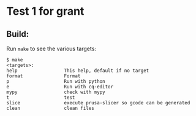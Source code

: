 # Test 1 for grant

## Build:

Run `make` to see the various targets:

```
$ make
<targets>:
help                 This help, default if no target
format               Format
p                    Run with python
e                    Run with cq-editor
mypy                 check with mypy
t                    test
slice                execute prusa-slicer so gcode can be generated
clean                clean files
```
